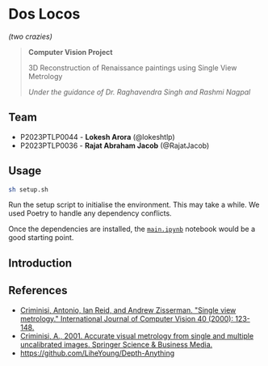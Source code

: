# Dos Locos

_(two crazies)_

> **Computer Vision Project**
>
> 3D Reconstruction of Renaissance paintings using Single View Metrology
>
> _Under the guidance of Dr. Raghavendra Singh and Rashmi Nagpal_

## Team

- P2023PTLP0044 - **Lokesh Arora** (@lokeshtlp)
- P2023PTLP0036 - **Rajat Abraham Jacob** (@RajatJacob)

## Usage

```bash
sh setup.sh
```


Run the setup script to initialise the environment. This may take a while. We used Poetry to handle any dependency conflicts.

Once the dependencies are installed, the [`main.ipynb`](main.ipynb) notebook would be a good starting point.

## Introduction

## References
- [Criminisi, Antonio, Ian Reid, and Andrew Zisserman. "Single view metrology." International Journal of Computer Vision 40 (2000): 123-148.](https://citeseerx.ist.psu.edu/document?repid=rep1&type=pdf&doi=78c666b244a85c0e9ca2418321e985e2d6766966)
- [Criminisi, A., 2001. Accurate visual metrology from single and multiple uncalibrated images. Springer Science & Business Media.](https://www.microsoft.com/en-us/research/wp-content/uploads/2016/02/criminisi_phdthesis.pdf)
- https://github.com/LiheYoung/Depth-Anything
